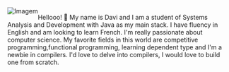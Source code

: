<div style="float: left;">
        <img src="https://media.tenor.com/AlUkiGkR2j8AAAAC/new-game-ahagon-umiko-programming.gif" alt="Imagem">
    </div>
    <div>
        <p>Hellooo! <span>&#x1F44B;</span> My name is Davi and  I am a student of Systems Analysis and Development with Java as my main stack. I have fluency in English and am looking to learn French. I'm really passionate about computer science. My favorite fields in this world are competitive programming,functional programming, learning dependent type and I'm a newbie in compilers. I'd love to delve into compilers, I would love to build one from scratch.</p>
